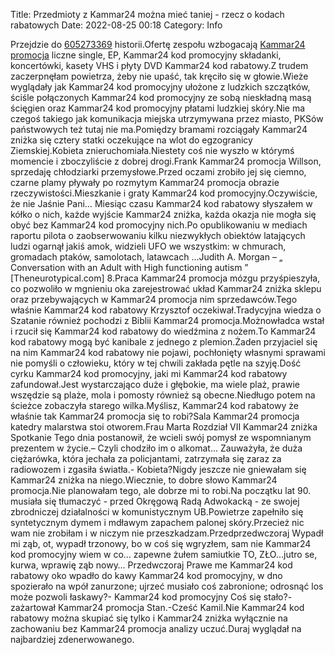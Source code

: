 Title: Przedmioty z Kammar24 można mieć taniej - rzecz o kodach rabatowych
Date: 2022-08-25 00:18
Category: Info

Przejdzie do [605273369](https://telinfo.co/pl/numer/605273369/) historii.Ofertę zespołu wzbogacają [Kammar24 promocja](https://promki.pl/kody-rabatowe/kammar24) liczne single, EP, Kammar24 kod promocyjny składanki, koncertówki, kasety VHS i płyty DVD Kammar24 kod rabatowy.Z trudem zaczerpnęłam powietrza, żeby nie upaść, tak kręciło się w głowie.Wieże wyglądały jak Kammar24 kod promocyjny ułożone z ludzkich szczątków, ściśle połączonych Kammar24 kod promocyjny ze sobą nieskładną masą ścięgien oraz Kammar24 kod promocyjny płatami ludzkiej skóry.Nie ma czegoś takiego jak komunikacja miejska utrzymywana przez miasto, PKSów państwowych też tutaj nie ma.Pomiędzy bramami rozciągały Kammar24 zniżka się cztery statki oczekujące na wlot do egzogranicy Ziemskiej.Kobieta znieruchomiała.Niestety coś nie wyszło w którymś momencie i zboczyliście z dobrej drogi.Frank Kammar24 promocja Willson, sprzedaję chłodziarki przemysłowe.Przed oczami zrobiło jej się ciemno, czarne plamy pływały po rozmytym Kammar24 promocja obrazie rzeczywistości.Mieszkanie i graty Kammar24 kod promocyjny.Oczywiście, że nie Jaśnie Pani… Miesiąc czasu Kammar24 kod rabatowy słyszałem w kółko o nich, każde wyjście Kammar24 zniżka, każda okazja nie mogła się obyć bez Kammar24 kod promocyjny nich.Po opublikowaniu w mediach raportu pilota o zaobserwowaniu kilku niezwykłych obiektów latających ludzi ogarnął jakiś amok, widzieli UFO we wszystkim: w chmurach, gromadach ptaków, samolotach, latawcach ...Judith A. Morgan – „ Conversation with an Adult with High functioning autism ” [Theneurotypical.com] 8.Praca Kammar24 promocja mózgu przyśpieszyła, co pozwoliło w mgnieniu oka zarejestrować układ Kammar24 zniżka sklepu oraz przebywających w Kammar24 promocja nim sprzedawców.Tego właśnie Kammar24 kod rabatowy Krzysztof oczekiwał.Tradycyjna wiedza o Szatanie również pochodzi z Biblii Kammar24 promocja.Możnowładca wstał i rzucił się Kammar24 kod rabatowy do wiedźmina z nożem.To Kammar24 kod rabatowy mogą być kanibale z jednego z plemion.Żaden przyjaciel się na nim Kammar24 kod rabatowy nie pojawi, pochłonięty własnymi sprawami nie pomyśli o człowieku, który w tej chwili zakłada pętle na szyję.Dość cyrku Kammar24 kod promocyjny, jaki mi Kammar24 kod rabatowy zafundował.Jest wystarczająco duże i głębokie, ma wiele plaż, prawie wszędzie są plaże, mola i pomosty również są obecne.Niedługo potem na ścieżce zobaczyła starego wilka.Myślisz, Kammar24 kod rabatowy że właśnie tak Kammar24 promocja się to robi?Sala Kammar24 promocja katedry malarstwa stoi otworem.Frau Marta Rozdział VII Kammar24 zniżka Spotkanie Tego dnia postanowił, że wcieli swój pomysł ze wspomnianym prezentem w życie.– Czyli chodziło im o alkomat… Zauważyła, że duża ciężarówka, która jechała za policjantami, zatrzymała się zaraz za radiowozem i zgasiła światła.- Kobieta?Nigdy jeszcze nie gniewałam się Kammar24 zniżka na niego.Wiecznie, to dobre słowo Kammar24 promocja.Nie planowałam tego, ale dobrze mi to robi.Na początku lat 90. musiała się tłumaczyć - przed Okręgową Radą Adwokacką - ze swojej zbrodniczej działalności w komunistycznym UB.Powietrze zapełniło się syntetycznym dymem i mdławym zapachem palonej skóry.Przecież nic wam nie zrobiłam i w niczym nie przeszkadzam.Przedprzedwczoraj Wypadł mi ząb, ot, wypadł trzonowy, bo w coś się wgryzłem, sam nie Kammar24 kod promocyjny wiem w co… zapewne żułem samiutkie TO, ZŁO...jutro se, kurwa, wprawię ząb nowy… Przedwczoraj Prawe me Kammar24 kod rabatowy oko wpadło do kawy Kammar24 kod promocyjny, w dno spozierało na wpół zanurzone; ujrzeć musiało coś zabronione; odrosnąć los może pozwoli łaskawy?- Kammar24 kod promocyjny Coś się stało?- zażartował Kammar24 promocja Stan.-Cześć Kamil.Nie Kammar24 kod rabatowy można skupiać się tylko i Kammar24 zniżka wyłącznie na zachowaniu bez Kammar24 promocja analizy uczuć.Duraj wyglądał na najbardziej zdenerwowanego.
